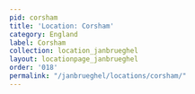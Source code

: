 ```yaml
---
pid: corsham
title: 'Location: Corsham'
category: England
label: Corsham
collection: location_janbrueghel
layout: locationpage_janbrueghel
order: '018'
permalink: "/janbrueghel/locations/corsham/"
---
```

